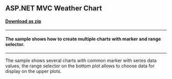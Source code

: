 ## ASP.NET MVC Weather Chart
#### [Download as zip](https://downgit.github.io/#/home?url=https://github.com/GrapeCity/ComponentOne-ASPNET-MVC-Samples/tree/master/HowTo/FlexChart/WeatherChart)
____
#### The sample shows how to create multiple charts with marker and range selector.
____
The sample shows several charts with common marker with series data values,
the range selector on the bottom plot allows to choose data for display on the
upper plots.
